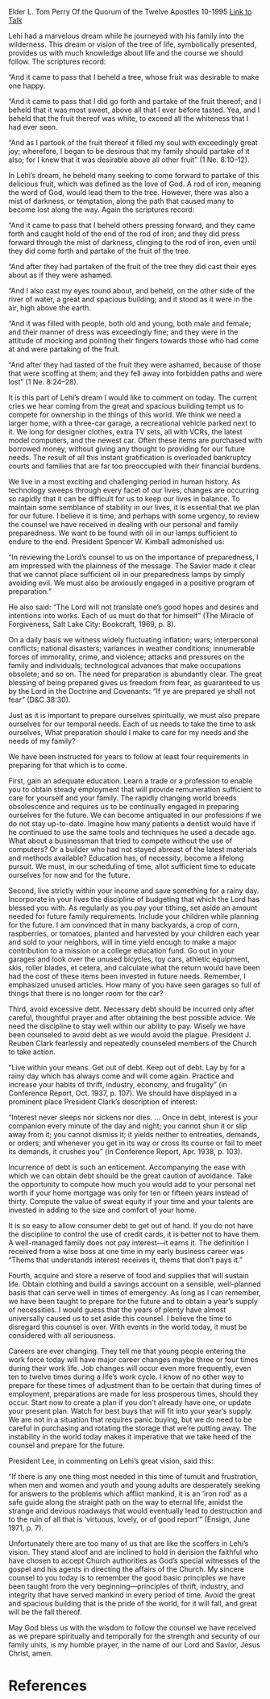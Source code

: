 Elder L. Tom Perry
Of the Quorum of the Twelve Apostles
10-1995
[Link to Talk](https://www.churchofjesuschrist.org/study/general-conference/1995/10/if-ye-are-prepared-ye-shall-not-fear?lang=eng)

Lehi had a marvelous dream while he journeyed with his family into the wilderness. This dream or vision of the tree of life, symbolically presented, provides us with much knowledge about life and the course we should follow. The scriptures record:

“And it came to pass that I beheld a tree, whose fruit was desirable to make one happy.

“And it came to pass that I did go forth and partake of the fruit thereof; and I beheld that it was most sweet, above all that I ever before tasted. Yea, and I beheld that the fruit thereof was white, to exceed all the whiteness that I had ever seen.

“And as I partook of the fruit thereof it filled my soul with exceedingly great joy; wherefore, I began to be desirous that my family should partake of it also; for I knew that it was desirable above all other fruit” (1 Ne. 8:10–12).

In Lehi’s dream, he beheld many seeking to come forward to partake of this delicious fruit, which was defined as the love of God. A rod of iron, meaning the word of God, would lead them to the tree. However, there was also a mist of darkness, or temptation, along the path that caused many to become lost along the way. Again the scriptures record:

“And it came to pass that I beheld others pressing forward, and they came forth and caught hold of the end of the rod of iron; and they did press forward through the mist of darkness, clinging to the rod of iron, even until they did come forth and partake of the fruit of the tree.

“And after they had partaken of the fruit of the tree they did cast their eyes about as if they were ashamed.

“And I also cast my eyes round about, and beheld, on the other side of the river of water, a great and spacious building; and it stood as it were in the air, high above the earth.

“And it was filled with people, both old and young, both male and female; and their manner of dress was exceedingly fine; and they were in the attitude of mocking and pointing their fingers towards those who had come at and were partaking of the fruit.

“And after they had tasted of the fruit they were ashamed, because of those that were scoffing at them; and they fell away into forbidden paths and were lost” (1 Ne. 8:24–28).

It is this part of Lehi’s dream I would like to comment on today. The current cries we hear coming from the great and spacious building tempt us to compete for ownership in the things of this world. We think we need a larger home, with a three-car garage, a recreational vehicle parked next to it. We long for designer clothes, extra TV sets, all with VCRs, the latest model computers, and the newest car. Often these items are purchased with borrowed money, without giving any thought to providing for our future needs. The result of all this instant gratification is overloaded bankruptcy courts and families that are far too preoccupied with their financial burdens.

We live in a most exciting and challenging period in human history. As technology sweeps through every facet of our lives, changes are occurring so rapidly that it can be difficult for us to keep our lives in balance. To maintain some semblance of stability in our lives, it is essential that we plan for our future. I believe it is time, and perhaps with some urgency, to review the counsel we have received in dealing with our personal and family preparedness. We want to be found with oil in our lamps sufficient to endure to the end. President Spencer W. Kimball admonished us:

“In reviewing the Lord’s counsel to us on the importance of preparedness, I am impressed with the plainness of the message. The Savior made it clear that we cannot place sufficient oil in our preparedness lamps by simply avoiding evil. We must also be anxiously engaged in a positive program of preparation.”

He also said: “The Lord will not translate one’s good hopes and desires and intentions into works. Each of us must do that for himself” (The Miracle of Forgiveness, Salt Lake City: Bookcraft, 1969, p. 8).

On a daily basis we witness widely fluctuating inflation; wars; interpersonal conflicts; national disasters; variances in weather conditions; innumerable forces of immorality, crime, and violence; attacks and pressures on the family and individuals; technological advances that make occupations obsolete; and so on. The need for preparation is abundantly clear. The great blessing of being prepared gives us freedom from fear, as guaranteed to us by the Lord in the Doctrine and Covenants: “If ye are prepared ye shall not fear” (D&C 38:30).

Just as it is important to prepare ourselves spiritually, we must also prepare ourselves for our temporal needs. Each of us needs to take the time to ask ourselves, What preparation should I make to care for my needs and the needs of my family?

We have been instructed for years to follow at least four requirements in preparing for that which is to come.

First, gain an adequate education. Learn a trade or a profession to enable you to obtain steady employment that will provide remuneration sufficient to care for yourself and your family. The rapidly changing world breeds obsolescence and requires us to be continually engaged in preparing ourselves for the future. We can become antiquated in our professions if we do not stay up-to-date. Imagine how many patients a dentist would have if he continued to use the same tools and techniques he used a decade ago. What about a businessman that tried to compete without the use of computers? Or a builder who had not stayed abreast of the latest materials and methods available? Education has, of necessity, become a lifelong pursuit. We must, in our scheduling of time, allot sufficient time to educate ourselves for now and for the future.

Second, live strictly within your income and save something for a rainy day. Incorporate in your lives the discipline of budgeting that which the Lord has blessed you with. As regularly as you pay your tithing, set aside an amount needed for future family requirements. Include your children while planning for the future. I am convinced that in many backyards, a crop of corn, raspberries, or tomatoes, planted and harvested by your children each year and sold to your neighbors, will in time yield enough to make a major contribution to a mission or a college education fund. Go out in your garages and look over the unused bicycles, toy cars, athletic equipment, skis, roller blades, et cetera, and calculate what the return would have been had the cost of these items been invested in future needs. Remember, I emphasized unused articles. How many of you have seen garages so full of things that there is no longer room for the car?

Third, avoid excessive debt. Necessary debt should be incurred only after careful, thoughtful prayer and after obtaining the best possible advice. We need the discipline to stay well within our ability to pay. Wisely we have been counseled to avoid debt as we would avoid the plague. President J. Reuben Clark fearlessly and repeatedly counseled members of the Church to take action.

“Live within your means. Get out of debt. Keep out of debt. Lay by for a rainy day which has always come and will come again. Practice and increase your habits of thrift, industry, economy, and frugality” (in Conference Report, Oct. 1937, p. 107). We should have displayed in a prominent place President Clark’s description of interest:

“Interest never sleeps nor sickens nor dies. … Once in debt, interest is your companion every minute of the day and night; you cannot shun it or slip away from it; you cannot dismiss it; it yields neither to entreaties, demands, or orders; and whenever you get in its way or cross its course or fail to meet its demands, it crushes you” (in Conference Report, Apr. 1938, p. 103).

Incurrence of debt is such an enticement. Accompanying the ease with which we can obtain debt should be the great caution of avoidance. Take the opportunity to compute how much you would add to your personal net worth if your home mortgage was only for ten or fifteen years instead of thirty. Compute the value of sweat equity if your time and your talents are invested in adding to the size and comfort of your home.

It is so easy to allow consumer debt to get out of hand. If you do not have the discipline to control the use of credit cards, it is better not to have them. A well-managed family does not pay interest—it earns it. The definition I received from a wise boss at one time in my early business career was “Thems that understands interest receives it, thems that don’t pays it.”

Fourth, acquire and store a reserve of food and supplies that will sustain life. Obtain clothing and build a savings account on a sensible, well-planned basis that can serve well in times of emergency. As long as I can remember, we have been taught to prepare for the future and to obtain a year’s supply of necessities. I would guess that the years of plenty have almost universally caused us to set aside this counsel. I believe the time to disregard this counsel is over. With events in the world today, it must be considered with all seriousness.

Careers are ever changing. They tell me that young people entering the work force today will have major career changes maybe three or four times during their work life. Job changes will occur even more frequently, even ten to twelve times during a life’s work cycle. I know of no other way to prepare for these times of adjustment than to be certain that during times of employment, preparations are made for less prosperous times, should they occur. Start now to create a plan if you don’t already have one, or update your present plan. Watch for best buys that will fit into your year’s supply. We are not in a situation that requires panic buying, but we do need to be careful in purchasing and rotating the storage that we’re putting away. The instability in the world today makes it imperative that we take heed of the counsel and prepare for the future.

President Lee, in commenting on Lehi’s great vision, said this:

“If there is any one thing most needed in this time of tumult and frustration, when men and women and youth and young adults are desperately seeking for answers to the problems which afflict mankind, it is an ‘iron rod’ as a safe guide along the straight path on the way to eternal life, amidst the strange and devious roadways that would eventually lead to destruction and to the ruin of all that is ‘virtuous, lovely, or of good report’” (Ensign, June 1971, p. 7).

Unfortunately there are too many of us that are like the scoffers in Lehi’s vision. They stand aloof and are inclined to hold in derision the faithful who have chosen to accept Church authorities as God’s special witnesses of the gospel and his agents in directing the affairs of the Church. My sincere counsel to you today is to remember the good basic principles we have been taught from the very beginning—principles of thrift, industry, and integrity that have served mankind in every period of time. Avoid the great and spacious building that is the pride of the world, for it will fall, and great will be the fall thereof.

May God bless us with the wisdom to follow the counsel we have received as we prepare spiritually and temporally for the strength and security of our family units, is my humble prayer, in the name of our Lord and Savior, Jesus Christ, amen.

# References
